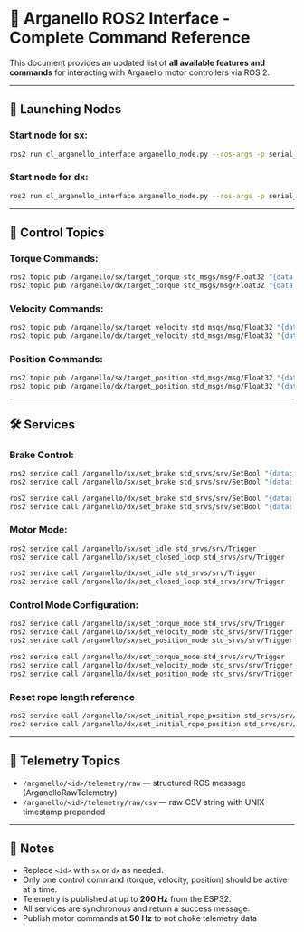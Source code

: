 # 🚀 Arganello ROS2 Interface - Complete Command Reference

This document provides an updated list of **all available features and commands** for interacting with Arganello motor controllers via ROS 2.

---

## 📃 Launching Nodes

### Start node for **sx**:

```bash
ros2 run cl_arganello_interface arganello_node.py --ros-args -p serial_port:=/dev/serial/by-id/usb-1a86_USB_Single_Serial_5970047399-if00 -p arganello_id:=sx -p pool_rate:=200.0
```

### Start node for **dx**:

```bash
ros2 run cl_arganello_interface arganello_node.py --ros-args -p serial_port:=/dev/serial/by-id/usb-1a86_USB_Single_Serial_5970046081-if00 -p arganello_id:=dx -p pool_rate:=200.0
```

---

## 🚡 Control Topics

### Torque Commands:

```bash
ros2 topic pub /arganello/sx/target_torque std_msgs/msg/Float32 "{data: 0.5}" --rate 50
ros2 topic pub /arganello/dx/target_torque std_msgs/msg/Float32 "{data: 0.5}" --rate 50
```

### Velocity Commands:

```bash
ros2 topic pub /arganello/sx/target_velocity std_msgs/msg/Float32 "{data: 1.0}" --rate 50
ros2 topic pub /arganello/dx/target_velocity std_msgs/msg/Float32 "{data: 1.0}" --rate 50
```

### Position Commands:

```bash
ros2 topic pub /arganello/sx/target_position std_msgs/msg/Float32 "{data: 0.2}" --rate 50
ros2 topic pub /arganello/dx/target_position std_msgs/msg/Float32 "{data: 0.2}" --rate 50
```

---

## 🛠️ Services

### Brake Control:

```bash
ros2 service call /arganello/sx/set_brake std_srvs/srv/SetBool "{data: true}"  # Engage
ros2 service call /arganello/sx/set_brake std_srvs/srv/SetBool "{data: false}" # Release

ros2 service call /arganello/dx/set_brake std_srvs/srv/SetBool "{data: true}"  # Engage
ros2 service call /arganello/dx/set_brake std_srvs/srv/SetBool "{data: false}" # Release
```

### Motor Mode:

```bash
ros2 service call /arganello/sx/set_idle std_srvs/srv/Trigger
ros2 service call /arganello/sx/set_closed_loop std_srvs/srv/Trigger

ros2 service call /arganello/dx/set_idle std_srvs/srv/Trigger
ros2 service call /arganello/dx/set_closed_loop std_srvs/srv/Trigger
```

### Control Mode Configuration:

```bash
ros2 service call /arganello/sx/set_torque_mode std_srvs/srv/Trigger
ros2 service call /arganello/sx/set_velocity_mode std_srvs/srv/Trigger
ros2 service call /arganello/sx/set_position_mode std_srvs/srv/Trigger

ros2 service call /arganello/dx/set_torque_mode std_srvs/srv/Trigger
ros2 service call /arganello/dx/set_velocity_mode std_srvs/srv/Trigger
ros2 service call /arganello/dx/set_position_mode std_srvs/srv/Trigger
```
### Reset rope length reference
```bash
ros2 service call /arganello/sx/set_initial_rope_position std_srvs/srv/Trigger
ros2 service call /arganello/dx/set_initial_rope_position std_srvs/srv/Trigger
```

---

## 📶 Telemetry Topics

- `/arganello/<id>/telemetry/raw` — structured ROS message (ArganelloRawTelemetry)
- `/arganello/<id>/telemetry/raw/csv` — raw CSV string with UNIX timestamp prepended

---

## 🔹 Notes

- Replace `<id>` with `sx` or `dx` as needed.
- Only one control command (torque, velocity, position) should be active at a time.
- Telemetry is published at up to **200 Hz** from the ESP32.
- All services are synchronous and return a success message.
- Publish motor commands at **50 Hz** to not choke telemetry data

